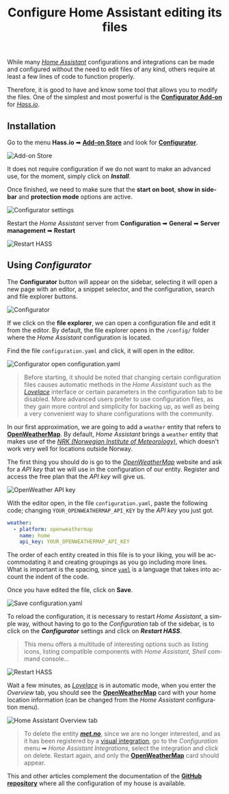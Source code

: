 ﻿---
title: "Configure Home Assistant editing its files"
header:
  image: /assets/posts/en/configure-home-assistant-editing-its-files/header.jpg
tags: homeassistant hassio domotica
lang: en
ref: 14
permalink: /en/configure-home-assistant-editing-its-files/
---

While many [*Home Assistant*](https://www.home-assistant.io) configurations and integrations can be made and configured without the need to edit files of any kind, others require at least a few lines of code to function properly.

Therefore, it is good to have and know some tool that allows you to modify the files. One of the simplest and most powerful is the [**Configurator Add-on**](https://www.home-assistant.io/addons/configurator) for [*Hass.io*](https://www.home-assistant.io/hassio/).

## Installation

Go to the menu **Hass.io** ➡ [**Add-on Store**](https://www.home-assistant.io/addons) and look for [**Configurator**](https://www.home-assistant.io/addons/configurator).

![Add-on Store](/assets/posts/configure-home-assistant-editing-its-files/hassio-addon-store.jpg)

It does not require configuration if we do not want to make an advanced use, for the moment, simply click on ***Install***.

Once finished, we need to make sure that the **start on boot**, **show in sidebar** and **protection mode** options are active.

![Configurator settings](/assets/posts/en/configure-home-assistant-editing-its-files/configurator-addon.jpg)

Restart the *Home Assistant* server from **Configuration** ➡ **General** ➡ **Server management** ➡ **Restart**

![Restart HASS](/assets/posts/en/configure-home-assistant-editing-its-files/restart-hassio.jpg)

## Using *Configurator*

The **Configurator** button will appear on the sidebar, selecting it will open a new page with an editor, a snippet selector, and the configuration, search and file explorer buttons.

![Configurator](/assets/posts/en/configure-home-assistant-editing-its-files/configurator.jpg)

If we click on the **file explorer**, we can open a configuration file and edit it from the editor. By default, the file explorer opens in the `/config/` folder where the *Home Assistant* configuration is located.

Find the file `configuration.yaml` and click, it will open in the editor.

![Configurator open configuration.yaml](/assets/posts/en/configure-home-assistant-editing-its-files/configurator-folders.jpg)

> Before starting, it should be noted that changing certain configuration files causes automatic methods in the *Home Assistant* such as the [*Lovelace*](https://www.home-assistant.io/lovelace/) interface or certain parameters in the configuration tab to be disabled. More advanced users prefer to use configuration files, as they gain more control and simplicity for backing up, as well as being a very convenient way to share configurations with the community.

In our first approximation, we are going to add a `weather` entity that refers to [**OpenWeatherMap**](https://openweathermap.org). By default, *Home Assistant* brings a `weather` entity that makes use of the [*NRK (Norwegian Institute of Meteorology)*](https://www.home-assistant.io/components/met/), which doesn't work very well for locations outside Norway.

The first thing you should do is go to the [*OpenWeatherMap*](https://openweathermap.org/price) website and ask for a *API key* that we will use in the configuration of our entity. Register and access the free plan that the *API key* will give us.

![OpenWeather API key](/assets/posts/en/configure-home-assistant-editing-its-files/openweather.jpg)

With the editor open, in the file `configuration.yaml`, paste the following code; changing `YOUR_OPENWEATHERMAP_API_KEY` by the *API key* you just got.

```yaml
weather:
  - platform: openweathermap
    name: home
    api_key: YOUR_OPENWEATHERMAP_API_KEY
```

The order of each entity created in this file is to your liking, you will be accommodating it and creating groupings as you go including more lines. What is important is the spacing, since [`yaml`](https://yaml.org/) is a language that takes into account the indent of the code.

Once you have edited the file, click on **Save**.

![Save configuration.yaml](/assets/posts/en/configure-home-assistant-editing-its-files/save-configuration-yaml.jpg)

To reload the configuration, it is necessary to restart *Home Assistant*, a simple way, without having to go to the *Configuration* tab of the sidebar, is to click on the ***Configurator*** settings and click on ***Restart HASS***.

> This menu offers a multitude of interesting options such as listing icons, listing compatible components with *Home Assistant*, *Shell* command console...

![Restart HASS](/assets/posts/en/configure-home-assistant-editing-its-files/restart-hass-configurator.jpg)

Wait a few minutes, as [*Lovelace*](https://www.home-assistant.io/lovelace/) is in automatic mode, when you enter the *Overview* tab, you should see the [**OpenWeatherMap**](https://www.home-assistant.io/lovelace/weather-forecast/) card with your home location information (can be changed from the *Home Assistant* configuration menu).

![Home Assistant Overview tab](/assets/posts/en/configure-home-assistant-editing-its-files/home-assistant-lovelace-dashboard.jpg)

> To delete the entity [***met.no***](https://www.home-assistant.io/components/met/), since we are no longer interested, and as it has been registered by a [visual integration](https://www.home-assistant.io/getting-started/onboarding/), go to the *Configuration* menu ➡ *Home Assistant Integrations*, select the integration and click on delete. Restart again, and only the [**OpenWeatherMap**](https://www.home-assistant.io/lovelace/weather-forecast/) card should appear.

This and other articles complement the documentation of the [**GitHub repository**](https://github.com/danimart1991/home-assistant-config) where all the configuration of my house is available.
